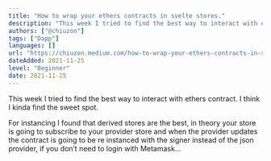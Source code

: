 ```yaml
---
title: "How to wrap your ethers contracts in svelte stores."
description: "This week I tried to find the best way to interact with ethers contract. I think I kinda find the sweet spot."
authors: ["@chiuzon"]
tags: ["Dapp"]
languages: []
url: "https://chiuzon.medium.com/how-to-wrap-your-ethers-contracts-in-svelte-stores-7ce81d6234b3"
dateAdded: 2021-11-25
level: "Beginner"
date: 2021-11-25
---
```


This week I tried to find the best way to interact with ethers contract. I think I kinda find the sweet spot.

For instancing I found that derived stores are the best, in theory your store is going to subscribe to your provider store and when the provider updates the contract is going to be re instanced with the signer instead of the json provider, if you don’t need to login with Metamask...